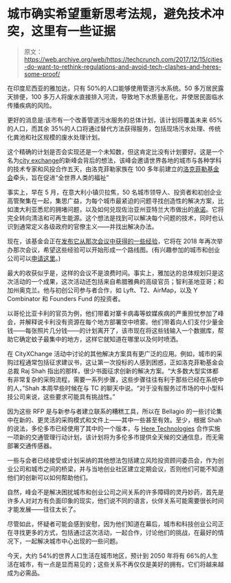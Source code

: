 # 城市确实希望重新思考法规，避免技术冲突，这里有一些证据 

> 原文：<https://web.archive.org/web/https://techcrunch.com/2017/12/15/cities-do-want-to-rethink-regulations-and-avoid-tech-clashes-and-heres-some-proof/>

在印度尼西亚的雅加达，只有 50%的人口能够使用管道污水系统。50 多万居民露天排便，100 多万人将废水直接排入河流，导致地下水质量恶化，并使居民面临水传播疾病的风险。

更好的消息是:该市有一个改善管道污水服务的总体计划，该计划将覆盖未来 65%的人口，而其余 35%的人口将通过替代方法获得服务，包括现场污水处理、传统化粪池和社区规模的废水处理计划。

这个精确的计划是否会实现还是一个未知数，但这肯定比没有计划要好。这是一个名为[city exchange](https://web.archive.org/web/20221209004854/http://www.100resilientcities.org/2018-cityxchange-application/)的新峰会背后的想法，该峰会邀请世界各地的城市与各种学科的技术专家和风投合作五天，由洛克菲勒家族在 100 多年前建立的[洛克菲勒基金会](https://web.archive.org/web/20221209004854/https://www.rockefellerfoundation.org/)牵头，旨在促进“全世界人类的福祉”

事实上，早在 5 月，在意大利小镇贝拉焦，50 名城市领导人、投资者和初创企业高管聚集在一起，集思广益，为每个城市最紧迫的问题寻找创造性的解决方案，比如澳大利亚悉尼的拥堵问题，以及如何兑现佐治亚州亚特兰大市做出的[承诺](https://web.archive.org/web/20221209004854/https://content.sierraclub.org/press-releases/2017/05/atlanta-commits-100-renewable-energy-2035)。它将完全转向清洁和可再生能源。这个想法是找到可以解决每个问题的技术，同时也认识到通常定义各级政府的官僚主义——并找出解决办法。

现在，该基金会正在[发布它从那次会议中获得的一些经验](https://web.archive.org/web/20221209004854/https://drive.google.com/file/d/157cDCm3bvxTxYg16Vn-HFvu9xBwsZCuq/view)，它将在 2018 年再次举办那次会议，希望这些经验可以开始形成一个路线图。(有兴趣参加的城市和创业公司可以[申请这里](https://web.archive.org/web/20221209004854/http://www.100resilientcities.org/2018-cityxchange-application/)。)

最大的收获似乎是，这样的会议不是浪费时间。事实上，雅加达的总体规划只是这次活动的一个成果，这次活动还包括来自希腊雅典的高级官员；智利圣地亚哥；和加州奥克兰。他与初创公司参与者合作，如 Lyft、T2、AirMap，以及 Y Combinator 和 Founders Fund 的投资者。

以哥伦比亚卡利的官员为例，他们带着对寨卡病毒等蚊媒疾病的严重担忧参加了峰会，并解释说卡利没有资源在每个地方部署空中喷雾。他们带着向人们支付少量金钱——每张照片几分钱——的计划离开了，该市现在将这些钱输入一个数据库，帮助它确定蚊子最集中的地方，这样它就知道在哪里以及何时喷洒。

在 CityXChange 活动中讨论的其他解决方案具有更广泛的应用。例如，城市的采购过程通常包括征求建议书，这让第一次投标的人感到困惑，正如洛克菲勒基金会总裁 Raj Shah 指出的那样，很少书面征求创新的解决方案。“大多数大型实体都有非常复杂的采购流程，需要一系列步骤，这些步骤往往有利于那些已经在系统中的人，”Shah 本周早些时候在与 TC 的聊天中说。“对于没有服务过市场的中小型科技公司来说，这些要求可能具有挑战性。”

因为这些 RFP 是与新参与者建立联系的糟糕工具，所以在 Bellagio 的一些讨论集中在新的、更灵活的采购模式和文件上——其中一些甚至有效。至少，根据 Shah 的说法，多伦多市已经使用了其中的一个版本，与 [Here Technologies](https://web.archive.org/web/20221209004854/https://www.here.com/en) 合作实施一项新的交通管理行动计划，该计划将为多伦多市提供全天候的交通信息，而无需部署交通传感器。

一些与会者已经接受或计划采纳的其他想法包括建立风险投资顾问委员会，作为创业公司和城市之间的桥梁，并与当地创业社区建立定期会议，否则他们可能不知道他们的创新可以如何帮助他们。

自然，峰会不是解决困扰城市和创业公司之间关系的许多障碍的灵丹妙药，首先是许多人对对方有负面印象的现实，他们说不同的语言，伙伴关系可能需要很长时间才能发展——往往太长了。

尽管如此，怀疑者可能会感到安慰，因为他们知道在幕后，城市和科技创业公司正在寻找更多的方式，包括通过这次活动，一起合作，讨论他们的挑战，在最好的情况下，一起解决城市中心出现的一些问题。

今天，大约 54%的世界人口生活在城市地区，预计到 2050 年将有 66%的人生活在城市，有一点是显而易见的；这些关系不再仅仅是美好的拥有。它们将越来越成为必需品。